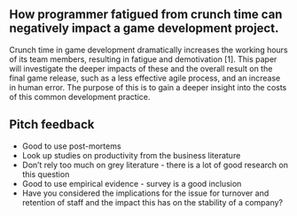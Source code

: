 ## How programmer fatigued from crunch time can negatively impact a game development project.

<p>Crunch time in game development dramatically increases the working hours of its team members, resulting in fatigue and demotivation [1]. This paper will investigate the deeper impacts of these and the overall result on the final game release, such as a less effective agile process, and an increase in human error. The purpose of this is to gain a deeper insight into the costs of this common development practice.</p>

## Pitch feedback

* Good to use post-mortems
* Look up studies on productivity from the business literature
* Don’t rely too much on grey literature - there is a lot of good research on this question
* Good to use empirical evidence - survey is a good inclusion
* Have you considered the implications for the issue for turnover and retention of staff and the impact this has on the stability of a company?
